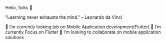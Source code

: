 Hello, folks 👋
  
  "Learning never exhausts the mind." - Leonardo da Vinci
  
🔭 I’m currently looking job on Mobile Application development(Flutter)
🌱 I’m currently Focus on Flutter
👯 I’m looking to collaborate on mobile application solutions
